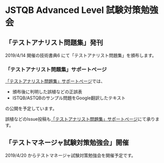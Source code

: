 # JSTQB Advanced Level 試験対策勉強会

## 「テストアナリスト問題集」発刊

2019/4/14 開催の技術書典6 にて「テストアナリスト問題集」を頒布します。

### 「テストアナリスト問題集」サポートページ

[「テストアナリスト問題集」サポートページ](https://github.com/learnerjstqb/alta_workbook_support)では、

* 頒布後に判明した誤植などの正誤表
* ISTQB/ASTQBのサンプル問題をGoogle翻訳したテキスト

の公開を予定しています。

誤植などのIssue投稿も[「テストアナリスト問題集」サポートページ](https://github.com/learnerjstqb/alta_workbook_support)にて承ります。

## 「テストマネージャ試験対策勉強会」開催

2019/4/20 からテストマネージャ試験対策勉強会を開催予定です。


